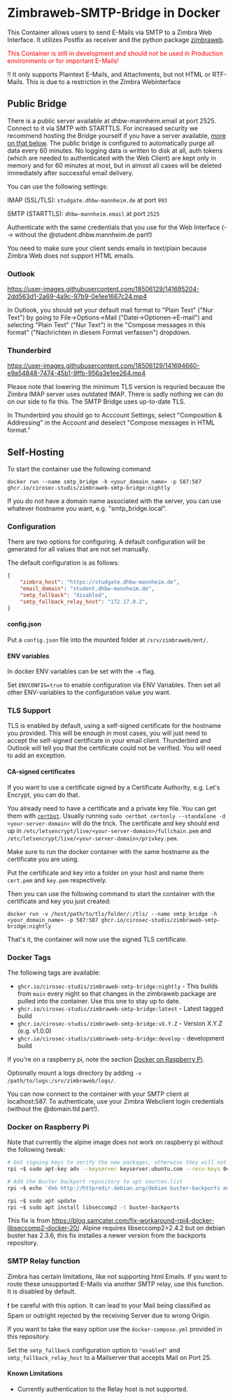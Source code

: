 # Zimbraweb-SMTP-Bridge in Docker

This Container allows users to send E-Mails via SMTP to a Zimbra Web Interface. It utilizes Postfix as receiver and the python package [zimbraweb](https://github.com/cirosec-studis/python-zimbra-web).

<span style="color: red;">This Container is still in development and should not be used in Production environments or for important E-Mails!</span>

‼ It only supports Plaintext E-Mails, and Attachments, but not HTML or RTF-Mails. This is due to a restriction in the Zimbra Webinterface<br />

## Public Bridge

There is a public server available at dhbw-mannheim.email at port 2525. Connect to it via SMTP with STARTTLS. For increased security we recommend hosting the Bridge yourself if you have a server available, [more on that below](#self-hosting). The public bridge is configured to automatically purge all data every 60 minutes. No logging data is written to disk at all, auth tokens (which are needed to authenticated with the Web Client) are kept only in memory and for 60 minutes at most, but in almost all cases will be deleted immediately after successful email delivery.

You can use the following settings:

IMAP (SSL/TLS): `studgate.dhbw-mannheim.de` at port `993`

SMTP (STARTTLS): `dhbw-mannheim.email` at port `2525`

Authenticate with the same credentials that you use for the Web Interface (--> without the @student.dhbw.mannheim.de part!)

You need to make sure your client sends emails in text/plain because Zimbra Web does not support HTML emails.

### Outlook

https://user-images.githubusercontent.com/18506129/141695204-2dd563d1-2a69-4a9c-97b9-0e1ee1667c24.mp4

In Outlook, you should set your default mail format to "Plain Text" ("Nur Text") by going to File->Options->Mail ("Datei->Optionen->E-mail") and selecting "Plain Text" ("Nur Text") in the "Compose messages in this format" ("Nachrichten in diesem Format verfassen") dropdown.

### Thunderbird

https://user-images.githubusercontent.com/18506129/141694660-e9a54848-7474-45b1-9ffb-956a3e1ee264.mp4

Please note that lowering the minimum TLS version is requried because the Zimbra IMAP server uses outdated IMAP. There is sadly nothing we can do on our side to fix this. The SMTP Bridge uses up-to-date TLS.

In Thunderbird you should go to Acccount Settings, select "Composition & Addressing" in the Account and deselect "Compose messages in HTML format."

## Self-Hosting

To start the container use the following command

```
docker run --name smtp_bridge -h <your_domain_name> -p 587:587 ghcr.io/cirosec-studis/zimbraweb-smtp-bridge:nightly
```

If you do not have a domain name associated with the server, you can use whatever hostname you want, e.g. "smtp_bridge.local".

### Configuration

There are two options for configuring. A default configuration will be generated for all values that are not set manually.

The default configuration is as follows:

```json
{
    "zimbra_host": "https://studgate.dhbw-mannheim.de",
    "email_domain": "student.dhbw-mannheim.de",
    "smtp_fallback": "disabled",
    "smtp_fallback_relay_host": "172.17.0.2",
}
```

#### config.json

Put a `config.json` file into the mounted folder at `/srv/zimbraweb/mnt/`.

#### ENV variables

In docker ENV variables can be set with the `-e` flag.

Set `ENVCONFIG=true` to enable configuration via ENV Variables. Then set all other ENV-variables to the configuration value you want.

### TLS Support

TLS is enabled by default, using a self-signed certificate for the hostname you provided. This will be enough in most cases, you will just need to accept the self-signed certificate in your email client. Thunderbird and Outlook will tell you that the certificate could not be verified. You will need to add an exception.

#### CA-signed certificates

If you want to use a certificate signed by a Certificate Authority, e.g. Let's Encrypt, you can do that.

You already need to have a certificate and a private key file. You can get them with [`certbot`](https://certbot.eff.org/lets-encrypt/). Usually running `sudo certbot certonly --standalone -d <your-server-domain>` will do the trick. The certificate and key should end up in `/etc/letsencrypt/live/<your-server-domain>/fullchain.pem` and `/etc/letsencrypt/live/<your-server-domain>/privkey.pem`.

Make sure to run the docker container with the same hostname as the certificate you are using.

Put the certificate and key into a folder on your host and name them `cert.pem` and `key.pem` respectively.

Then you can use the following command to start the container with the certificate and key you just created:

```
docker run -v /host/path/to/tls/folder/:/tls/ --name smtp_bridge -h <your_domain_name> -p 587:587 ghcr.io/cirosec-studis/zimbraweb-smtp-bridge:nightly
```

That's it, the container will now use the signed TLS certificate.

### Docker Tags

The following tags are available:

* `ghcr.io/cirosec-studis/zimbraweb-smtp-bridge:nightly` - This builds from `main` every night so that changes in the zimbraweb package are pulled into the container. Use this one to stay up to date.
* `ghcr.io/cirosec-studis/zimbraweb-smtp-bridge:latest` - Latest tagged build
* `ghcr.io/cirosec-studis/zimbraweb-smtp-bridge:vX.Y.Z` - Version X.Y.Z (e.g. v1.0.0)
* `ghcr.io/cirosec-studis/zimbraweb-smtp-bridge:develop` - development build



If you're on a raspberry pi, note the section [Docker on Raspberry Pi](#docker-on-raspberry-pi).

Optionally mount a logs directory by adding `-v /path/to/logs:/srv/zimbraweb/logs/`.

You can now connect to the container with your SMTP client at localhost:587.
To authenticate, use your Zimbra Webclient login credentials (without the @domain.tld part!).

### Docker on Raspberry Pi

Note that currently the alpine image does not work on raspberry pi without the following tweak:

```bash
# Get signing keys to verify the new packages, otherwise they will not install
rpi ~$ sudo apt-key adv --keyserver keyserver.ubuntu.com --recv-keys 04EE7237B7D453EC 648ACFD622F3D138

# Add the Buster backport repository to apt sources.list
rpi ~$ echo 'deb http://httpredir.debian.org/debian buster-backports main contrib non-free' | sudo tee -a /etc/apt/sources.list.d/debian-backports.list

rpi ~$ sudo apt update
rpi ~$ sudo apt install libseccomp2 -t buster-backports
```

This fix is from https://blog.samcater.com/fix-workaround-rpi4-docker-libseccomp2-docker-20/. Alpine requires libseccomp2>2.4.2 but on debian buster has 2.3.6, this fix installes a newer version from the backports repository.

### SMTP Relay function

Zimbra has certain limitations, like not supporting html Emails. If you want to route these unsupported E-Mails via another SMTP relay, use this function. It is disabled by default.

❗ be careful with this option. It can lead to your Mail being classified as Spam or outright rejected by the receiving Server due to wrong Origin.

If you want to take the easy option use the `docker-compose.yml` provided in this repository.

Set the `smtp_fallback` configuration option to `"enabled"` and `smtp_fallback_relay_host` to a Mailserver that accepts Mail on Port 25.

#### Known Limitations

* Currently authentication to the Relay host is not supported.
